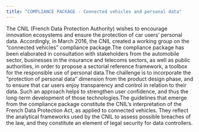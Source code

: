 ```yaml
---
title: "COMPLIANCE PACKAGE - Connected vehicles and personal data"
---
```


The   CNIL   (French   Data   Protection   Authority)   wishes   to   encourage   innovation   ecosystems  and  ensure  the  protection  of  car  users’  personal  data.  Accordingly,  in  March  2016,  the  CNIL  created  a  working  group  on  the  “connected  vehicles”  compliance package.The  compliance  package  has  been  elaborated  in  consultation  with  stakeholders  from  the  automobile  sector,  businesses  in  the  insurance  and  telecoms  sectors,  as  well  as  public authorities, in order to propose a sectorial reference framework, a toolbox for the responsible use of personal data.The  challenge  is  to  incorporate  the  “protection  of  personal  data”  dimension  from  the  product  design  phase,  and  to  ensure  that  car  users  enjoy  transparency  and  control  in  relation to their data. Such an approach helps to strengthen user confidence, and thus the long-term development of those technologies.The   guidelines   that   emerge   from   the   compliance   package   constitute   the   CNIL’s   interpretation  of  the  French  Data  Protection  Act,  as  applied  to  connected  vehicles.  They  reflect the analytical frameworks used by the CNIL to assess possible breaches of the law, and they constitute an element of legal security for data controllers.

